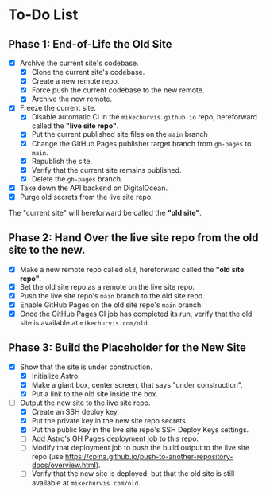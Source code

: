 # To-Do List

## Phase 1: End-of-Life the Old Site

- [x] Archive the current site's codebase.
  - [x] Clone the current site's codebase.
  - [x] Create a new remote repo.
  - [x] Force push the current codebase to the new remote.
  - [x] Archive the new remote.
- [x] Freeze the current site.
  - [x] Disable automatic CI in the `mikechurvis.github.io` repo, hereforward called the **"live site repo"**.
  - [x] Put the current published site files on the `main` branch
  - [x] Change the GitHub Pages publisher target branch from `gh-pages` to `main`. 
  - [x] Republish the site.
  - [x] Verify that the current site remains published.
  - [x] Delete the `gh-pages` branch.
- [x] Take down the API backend on DigitalOcean.
- [x] Purge old secrets from the live site repo.

The "current site" will hereforward be called the **"old site"**.

## Phase 2: Hand Over the live site repo from the old site to the new.

- [x] Make a new remote repo called `old`, hereforward called the **"old site repo"**.
- [x] Set the old site repo as a remote on the live site repo.
- [x] Push the live site repo's `main` branch to the old site repo.
- [x] Enable GitHub Pages on the old site repo's `main` branch.
- [x] Once the GitHub Pages CI job has completed its run, verify that the old site is available at `mikechurvis.com/old`.

## Phase 3: Build the Placeholder for the New Site

- [x] Show that the site is under construction.
  - [x] Initialize Astro.
  - [x] Make a giant box, center screen, that says "under construction".
  - [x] Put a link to the old site inside the box.
- [ ] Output the new site to the live site repo.
  - [x] Create an SSH deploy key.
  - [x] Put the private key in the new site repo secrets.
  - [x] Put the public key in the live site repo's SSH Deploy Keys settings.
  - [ ] Add Astro's GH Pages deployment job to this repo.
  - [ ] Modify that deployment job to push the build output to the live site repo (use https://cpina.github.io/push-to-another-repository-docs/overview.html).
  - [ ] Verify that the new site is deployed, but that the old site is still available at `mikechurvis.com/old`.